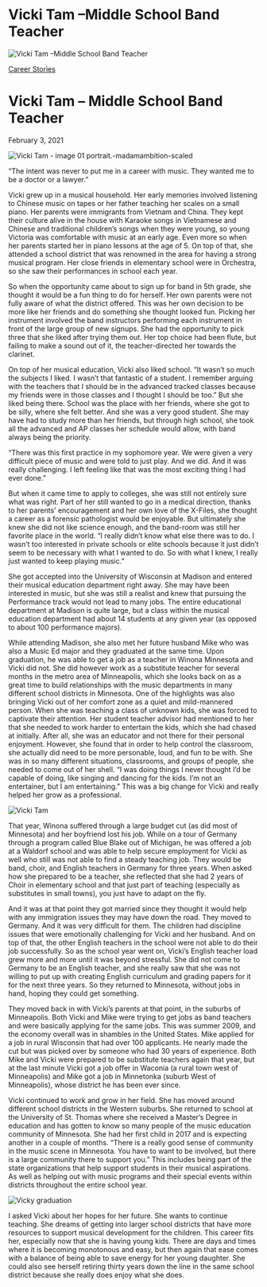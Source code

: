 # Vicki Tam –Middle School Band Teacher

![Vicki Tam –Middle School Band Teacher](https://madamambition.com/wp-content/uploads/2023/01/Vicki-Tam-image-01-portrait.-madamambition-scaled-1.jpg)

[Career Stories](https://madamambition.com/category/career-stories/)

Vicki Tam – Middle School Band Teacher
======================================

February 3, 2021

![](https://madamambition.com/wp-content/uploads/2023/01/Vicki-Tam-image-01-portrait.-madamambition-scaled-1.jpg "Vicki Tam - image 01 portrait.-madamambition-scaled")

“The intent was never to put me in a career with music. They wanted me to be a doctor or a lawyer.”

Vicki grew up in a musical household. Her early memories involved listening to Chinese music on tapes or her father teaching her scales on a small piano. Her parents were immigrants from Vietnam and China. They kept their culture alive in the house with Karaoke songs in Vietnamese and Chinese and traditional children’s songs when they were young, so young Victoria was comfortable with music at an early age. Even more so when her parents started her in piano lessons at the age of 5. On top of that, she attended a school district that was renowned in the area for having a strong musical program. Her close friends in elementary school were in Orchestra, so she saw their performances in school each year.

So when the opportunity came about to sign up for band in 5th grade, she thought it would be a fun thing to do for herself. Her own parents were not fully aware of what the district offered. This was her own decision to be more like her friends and do something she thought looked fun. Picking her instrument involved the band instructors performing each instrument in front of the large group of new signups. She had the opportunity to pick three that she liked after trying them out. Her top choice had been flute, but failing to make a sound out of it, the teacher-directed her towards the clarinet.

On top of her musical education, Vicki also liked school. “It wasn’t so much the subjects I liked. I wasn’t that fantastic of a student. I remember arguing with the teachers that I should be in the advanced tracked classes because my friends were in those classes and I thought I should be too.” But she liked being there. School was the place with her friends, where she got to be silly, where she felt better. And she was a very good student. She may have had to study more than her friends, but through high school, she took all the advanced and AP classes her schedule would allow, with band always being the priority.

“There was this first practice in my sophomore year. We were given a very difficult piece of music and were told to just play. And we did. And it was really challenging. I left feeling like that was the most exciting thing I had ever done.”

But when it came time to apply to colleges, she was still not entirely sure what was right. Part of her still wanted to go in a medical direction, thanks to her parents’ encouragement and her own love of the X-Files, she thought a career as a forensic pathologist would be enjoyable. But ultimately she knew she did not like science enough, and the band-room was still her favorite place in the world. “I really didn’t know what else there was to do. I wasn’t too interested in private schools or elite schools because it just didn’t seem to be necessary with what I wanted to do. So with what I knew, I really just wanted to keep playing music.”

She got accepted into the University of Wisconsin at Madison and entered their musical education department right away. She may have been interested in music, but she was still a realist and knew that pursuing the Performance track would not lead to many jobs. The entire educational department at Madison is quite large, but a class within the musical education department had about 14 students at any given year (as opposed to about 100 performance majors).

While attending Madison, she also met her future husband Mike who was also a Music Ed major and they graduated at the same time. Upon graduation, he was able to get a job as a teacher in Winona Minnesota and Vicki did not. She did however work as a substitute teacher for several months in the metro area of Minneapolis, which she looks back on as a great time to build relationships with the music departments in many different school districts in Minnesota. One of the highlights was also bringing Vicki out of her comfort zone as a quiet and mild-mannered person. When she was teaching a class of unknown kids, she was forced to captivate their attention. Her student teacher advisor had mentioned to her that she needed to work harder to entertain the kids, which she had chased at initially. After all, she was an educator and not there for their personal enjoyment. However, she found that in order to help control the classroom, she actually did need to be more personable, loud, and fun to be with. She was in so many different situations, classrooms, and groups of people, she needed to come out of her shell. “I was doing things I never thought I’d be capable of doing, like singing and dancing for the kids. I’m not an entertainer, but I am entertaining.” This was a big change for Vicki and really helped her grow as a professional.

![](https://madamambition.com/wp-content/uploads/2023/01/Vicki-Tam.png "Vicki Tam")

That year, Winona suffered through a large budget cut (as did most of Minnesota) and her boyfriend lost his job. While on a tour of Germany through a program called Blue Blake out of Michigan, he was offered a job at a Waldorf school and was able to help secure employment for Vicki as well who still was not able to find a steady teaching job. They would be band, choir, and English teachers in Germany for three years. When asked how she prepared to be a teacher, she reflected that she had 2 years of Choir in elementary school and that just part of teaching (especially as substitutes in small towns), you just have to adapt on the fly.

And it was at that point they got married since they thought it would help with any immigration issues they may have down the road. They moved to Germany. And it was very difficult for them. The children had discipline issues that were emotionally challenging for Vicki and her husband. And on top of that, the other English teachers in the school were not able to do their job successfully. So as the school year went on, Vicki’s English teacher load grew more and more until it was beyond stressful. She did not come to Germany to be an English teacher, and she really saw that she was not willing to put up with creating English curriculum and grading papers for it for the next three years. So they returned to Minnesota, without jobs in hand, hoping they could get something.

They moved back in with Vicki’s parents at that point, in the suburbs of Minneapolis. Both Vicki and Mike were trying to get jobs as band teachers and were basically applying for the same jobs. This was summer 2009, and the economy overall was in shambles in the United States. Mike applied for a job in rural Wisconsin that had over 100 applicants. He nearly made the cut but was picked over by someone who had 30 years of experience. Both Mike and Vicki were prepared to be substitute teachers again that year, but at the last minute Vicki got a job offer in Waconia (a rural town west of Minneapolis) and Mike got a job in Minnetonka (suburb West of Minneapolis), whose district he has been ever since.

Vicki continued to work and grow in her field. She has moved around different school districts in the Western suburbs. She returned to school at the University of St. Thomas where she received a Master’s Degree in education and has gotten to know so many people of the music education community of Minnesota. She had her first child in 2017 and is expecting another in a couple of months. “There is a really good sense of community in the music scene in Minnesota. You have to want to be involved, but there is a large community there to support you.” This includes being part of the state organizations that help support students in their musical aspirations. As well as helping out with music programs and their special events within districts throughout the entire school year.

![](https://madamambition.com/wp-content/uploads/2023/01/Vicky-graduation.png "Vicky graduation")

I asked Vicki about her hopes for her future. She wants to continue teaching. She dreams of getting into larger school districts that have more resources to support musical development for the children. This career fits her, especially now that she is having young kids. There are days and times where it is becoming monotonous and easy, but then again that ease comes with a balance of being able to save energy for her young daughter. She could also see herself retiring thirty years down the line in the same school district because she really does enjoy what she does.